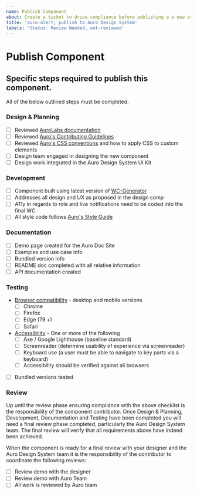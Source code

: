 ```yaml
---
name: Publish Component
about: Create a ticket to drive compliance before publishing a a new componet to Auro Design System
title: 'auro-alert; publish to Auro Design System'
labels: 'Status: Review Needed, not-reviewed'
---
```


# Publish Component

## Specific steps required to publish this component.

All of the below outlined steps must be completed.

### Design & Planning
- [ ] Reviewed [AuroLabs documentation](http://auro.alaskaair.com/)
- [ ] Reviewed [Auro's Contributing Guidelines](http://auro.alaskaair.com/contributing)
- [ ] Reviewed [Auro's CSS conventions](http://auro.alaskaair.com/webcorestylesheets/conventions) and how to apply CSS to custom elements
- [ ] Design team engaged in designing the new component
- [ ] Design work integrated in the Auro Design System UI Kit

### Development
- [ ] Component built using latest version of [WC-Generator](http://auro.alaskaair.com/getting-started/developers/generator/install)
- [ ] Addresses all design and UX as proposed in the design comp
- [ ] A11y in regards to role and live notifications need to be coded into the final WC
- [ ] All style code follows [Auro's Style Guide](http://auro.alaskaair.com/webcorestylesheets/guidelines)

### Documentation
- [ ] Demo page created for the Auro Doc Site
- [ ] Examples and use case info
- [ ] Bundled version info
- [ ] README doc completed with all relative information
- [ ] API documentation created

### Testing
- [Browser compatibility](http://auro.alaskaair.com/support/browsersSupport) - desktop and mobile versions
  - [ ] Chrome
  - [ ] Firefox
  - [ ] Edge (79 +)
  - [ ] Safari
- [Accessibility](http://auro.alaskaair.com/a11y-statement) - One or more of the following
  - [ ] Axe / Google Lighthouse (baseline standard)
  - [ ] Screenreader (determine usability of experience via screenreader)
  - [ ] Keyboard use (a user must be able to navigate to key parts via a keyboard)
  - [ ] Accessibility should be verified against all browsers
- [ ] Bundled versions tested


### Review
Up until the review phase ensuring compliance with the above checklist is the responsibility of the component contributor. Once Design & Planning, Development, Documentation and Testing have been completed you will need a final review phase completed, particularly the Auro Design System team. The final review will verify that all requirements above have indeed been achieved.

When the component is ready for a final review with your designer and the Auro Design System team it is the responsibility of the contributor to coordinate the following reviews:

- [ ] Review demo with the designer
- [ ] Review demo with Auro Team
- [ ] All work is reviewed by Auro team
